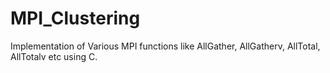# MPI_Clustering
Implementation of Various MPI functions like AllGather, AllGatherv, AllTotal, AllTotalv etc using C.
